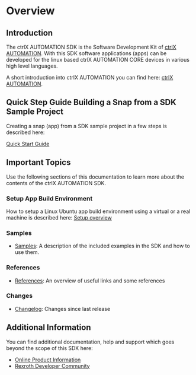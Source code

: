 # Overview

## Introduction

The ctrlX AUTOMATION SDK is the Software Development Kit of [ctrlX AUTOMATION](https://www.ctrlx-automation.com). 
With this SDK software applications (apps) can be developed for the linux based ctrlX AUTOMATION CORE devices in various high level languages.

A short introduction into ctrlX AUTOMATION you can find here: [ctrlX AUTOMATION](ctrlx_automation.md).
 

## Quick Step Guide Building a Snap from a SDK Sample Project 

Creating a snap (app) from a SDK sample project in a few steps is described here:

[Quick Start Guide](quick-start-guide.md)

## Important Topics

Use the following sections of this documentation to learn more about the contents of the ctrlX AUTOMATION SDK.

### Setup App Build Environment

How to setup a Linux Ubuntu app build environment using a virtual or a real machine is described here: [Setup overview](setup_overview.md)

### Samples

* [Samples](samples.md): A description of the included examples in the SDK and how to use them.

### References
* [References](references.md): An overview of useful links and some references

### Changes
* [Changelog](changelog.md): Changes since last release 

## Additional Information

You can find additional documentation, help and support which goes beyond the scope of this SDK here:

* [Online Product Information](https://docs.automation.boschrexroth.com)
* [Rexroth Developer Community](https://developer.community.boschrexroth.com)


